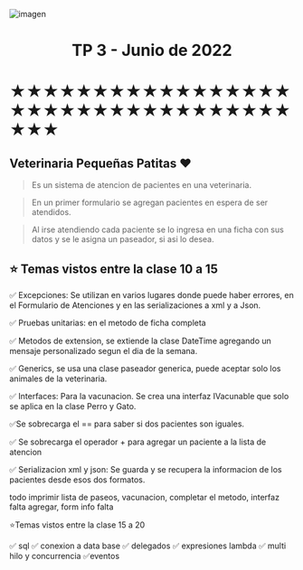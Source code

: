 ![imagen](https://cdn-icons-png.flaticon.com/128/6481/6481940.png)

<h1 align="center">TP 3 - Junio de 2022</h1>

# ★★★★★★★★★★★★★★★★★★★★★★★★★★★★★★★★★★★★★

## Veterinaria **Pequeñas Patitas** ❤

> Es un sistema de atencion de pacientes en una veterinaria.

> En un primer formulario se agregan pacientes en espera de ser atendidos.

> Al irse atendiendo cada paciente se lo ingresa en una ficha con sus datos y se le asigna un paseador, si asi lo desea.

## ⭐️ Temas vistos entre la clase 10 a 15

✅ Excepciones: Se utilizan en varios lugares donde puede haber errores, en el Formulario de Atenciones y en las serializaciones a xml y a Json.

✅ Pruebas unitarias: en el metodo de ficha completa

✅ Metodos de extension, se extiende la clase DateTime agregando un mensaje personalizado segun el dia de la semana.

✅ Generics, se usa una clase paseador generica, puede aceptar solo los animales de la veterinaria.

✅ Interfaces: Para la vacunacion. Se crea una interfaz IVacunable que solo se aplica en la clase Perro y Gato.

✅Se sobrecarga el == para saber si dos pacientes son iguales.

✅ Se sobrecarga el operador + para agregar un paciente a la lista de atencion

✅ Serializacion xml y json: Se guarda y se recupera la informacion de los pacientes desde esos dos formatos.

todo imprimir lista de paseos, vacunacion, completar el metodo, interfaz falta agregar, form info falta

⭐️Temas vistos entre la clase 15 a 20

✅ sql
✅ conexion a data base
✅ delegados
✅ expresiones lambda
✅ multi hilo y concurrencia
✅eventos
